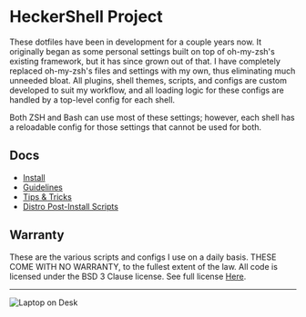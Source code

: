 <!--
##############################################
#   Author(s): RMCJ <rmichael1001@gmail.com>
#   Project: HeckerShell
#   Version: 1.0
#
#   Usage: n/a
#
#   Description: Dotfiles main README
#
##############################################
-->
# HeckerShell Project

These dotfiles have been in development for a couple years now.
It originally began as some personal settings built on top of
oh-my-zsh's existing framework, but it has since grown out of that.
I have completely replaced oh-my-zsh's files and settings with my own,
thus eliminating much unneeded bloat. All plugins, shell themes, scripts,
and configs are custom developed to suit my workflow, and all loading
logic for these configs are handled by a top-level config for each shell.

Both ZSH and Bash can use most of these settings; however, each shell has
a reloadable config for those settings that cannot be used for both.

## Docs

- [Install](INSTALL.md)
- [Guidelines](RULES.md)
- [Tips & Tricks](TIPS.md)
- [Distro Post-Install Scripts](files/Postinstallers/)

## Warranty

These are the various scripts and configs I use on a daily basis.
THESE COME WITH NO WARRANTY, to the fullest extent of the law.
All code is licensed under the BSD 3 Clause license.
See full license [Here](LICENSE.md).

---

![Laptop on Desk](https://repository-images.githubusercontent.com/311393059/20a6125c-2e58-426b-8758-10156878cf16)
